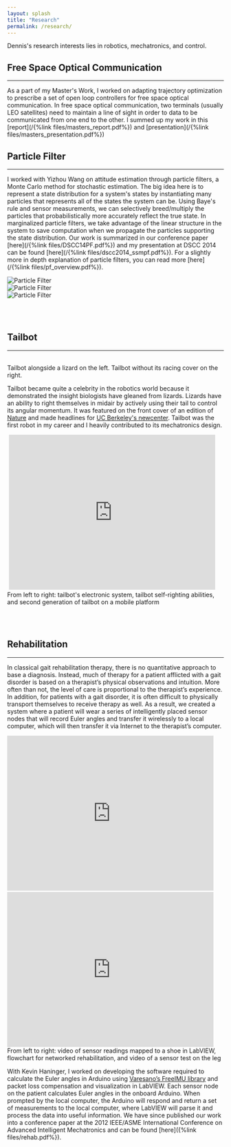 ```yaml
---
layout: splash
title: "Research"
permalink: /research/
---
```


Dennis's research interests lies in robotics, mechatronics, and control.

## Free Space Optical Communication
---
As a part of my Master's Work, I worked on adapting trajectory optimization to prescribe a set of open loop controllers for free space optical communication. In free space optical communication, two terminals (usually LEO satellites) need to maintain a line of sight in order to data to be communicated from one end to the other. I summed up my work in this [report](/{%link files/masters_report.pdf%}) and [presentation](/{%link files/masters_presentation.pdf%})

## Particle Filter
---

I worked with Yizhou Wang on attitude estimation through particle filters, a Monte Carlo method for stochastic estimation. The big idea here is to represent a state distribution for a system's states by instantiating many particles that represents all of the states the system can be. Using Baye's rule and sensor measurements, we can selectively breed/multiply the particles that probabilistically more accurately reflect the true state.
In marginalized particle filters, we take advantage of the linear structure in the system to save computation when we propagate the particles supporting the state distribution. Our work is summarized in our conference paper [here](/{%link files/DSCC14PF.pdf%}) and my presentation at DSCC 2014 can be found [here](/{%link files/dscc2014_ssmpf.pdf%}). For a slightly more in depth explanation of particle filters, you can read more [here](/{%link files/pf_overview.pdf%}).

<div class="slick-slider-small">
  <div class="multiple-items">
    <div><img src="{%link images/research/mpf1.png%}" alt="Particle Filter"> </div>
    <div><img src="{%link images/research/mpf2.png%}" alt="Particle Filter"> </div>
    <div><img src="{%link images/research/mpf3.png%}" alt="Particle Filter"> </div>
  </div>

  <script type="text/javascript">
    $(document).ready(function(){
    $('.multiple-items').slick({
      dots: true,
      infinite: false,
      slidesToShow: 1,
      slidesToScroll: 1,
      });
    });
  </script>
</div>

<br><br>

##  Tailbot
---

<div class="img_row">
  <img class="contain_col two" src="{%link images/research/tail1.jpg%}" alt="" title="Tailbot with an agama lizard"/>
  <img class="contain_col one" src="{%link images/research/tail2.jpg%}" alt="" title="Tailbot without its racing cover"/>
</div>
<div class="col three caption">
  Tailbot alongside a lizard on the left. Tailbot without its racing cover on the right.
</div>

Tailbot became quite a celebrity in the robotics world because it demonstrated the insight biologists have gleaned from lizards. Lizards have an ability to right themselves in midair by actively using their tail to control its angular momentum. It was featured on the front cover of an edition of [Nature](http://www.nature.com/nature/journal/v481/n7380/full/nature10710.html) and made headlines for [UC Berkeley's newcenter](http://newscenter.berkeley.edu/2012/01/04/leaping-lizards-show-robots-the-value-of-a-tail/). Tailbot was the first robot in my career and I heavily contributed to its mechatronics design.

<div class="img_row">
  <img class="col one" src="{%link images/research/tail3.jpg%}" alt="" title="Tailbot's electronics'"/>
  <iframe class="col one" width="480" height="360" src="https://www.youtube.com/embed/s2Lk_2YCtA4" frameborder="0" allowfullscreen></iframe>
  <img class="col one" src="{%link images/research/tail4.jpg%}" alt="" title="Tailbot v2 with mobile chassis"/>
</div>
<div class="col three caption">
  From left to right: tailbot's electronic system, tailbot self-righting abilities, and second generation of tailbot on a mobile platform
</div>

<br><br>

## Rehabilitation
---
In classical gait rehabilitation therapy, there is no quantitative approach to base a diagnosis. Instead, much of therapy for a patient afflicted with a gait disorder is based on a therapist’s physical observations and intuition. More often than not, the level of care is proportional to the therapist’s experience. In addition, for patients with a gait disorder, it is often difficult to physically transport themselves to receive therapy as well. As a result, we created a system where a patient will wear a series of intelligently placed sensor nodes that will record Euler angles and transfer it wirelessly to a local computer, which will then transfer it via Internet to the therapist’s computer.

<div class="img_row">
  <iframe class="col one" width="480" height="360" src="https://www.youtube.com/embed/QdeaxMw0Gmk" frameborder="0" allowfullscreen></iframe>
  <img class="contain_col one" src="{%link images/research/rehab.png%}" alt="" title="Flowchart for networked rehabilitation'"/>
  <iframe class="col one" width="480" height="360" src="https://www.youtube.com/embed/NgY4rWWbm3k" frameborder="0" allowfullscreen></iframe>
</div>
<div class="col three caption">
  From left to right: video of sensor readings mapped to a shoe in LabVIEW, flowchart for networked rehabilitation, and video of a sensor test on the leg
</div>

With Kevin Haninger, I worked on developing the software required to calculate the Euler angles in Arduino using [Varesano’s FreeIMU library](http://www.varesano.net/projects/hardware/FreeIMU) and packet loss compensation and visualization in LabVIEW. Each sensor node on the patient calculates Euler angles in the onboard Arduino. When prompted by the local computer, the Arduino will respond and return a set of measurements to the local computer, where LabVIEW will parse it and process the data into useful information. We have since published our work into a conference paper at the 2012 IEEE/ASME International Conference on Advanced Intelligent Mechatronics and can be found [here]({%link files/rehab.pdf%}).


